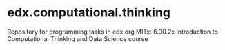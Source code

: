 # edx.computational.thinking
Repository for programming tasks in  edx.org  MITx: 6.00.2x Introduction to Computational Thinking and Data Science course
